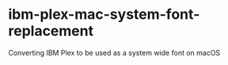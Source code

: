 # ibm-plex-mac-system-font-replacement
Converting IBM Plex to be used as a system wide font on macOS
